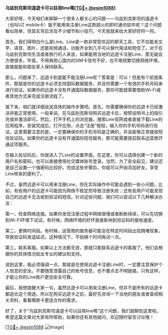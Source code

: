 **乌兹别克斯坦遠遊卡可以註冊line嗎[[TG💪+ @esim1088](https://t.me/s/esim1088)]**

大家好呀，今天咱们来聊聊一个很多人都关心的问题——乌兹别克斯坦的遠遊卡（也叫UZ mobile卡）能不能用来注册Line这款超火的即时通讯软件呢？这个问题看似简单，但其实背后涉及不少细节和小技巧，今天我就来给大家好好捋一捋。

首先，我们得明白什么是Line。Line是一款非常受欢迎的聊天工具，它不仅能发文字、语音、图片，还能视频通话，功能齐全到几乎可以替代电话和短信了。对于在乌兹别克斯坦生活或者旅行的人来说，如果能用当地的远遊卡注册Line，那无疑会方便很多。毕竟，不用再担心国内的SIM卡信号不好，也不用频繁切换网络环境，直接就能和朋友家人保持联系。

那么，问题来了，远遊卡到底能不能注册Line呢？答案是：可以！但是有个前提条件，那就是你的远遊卡必须支持国际数据服务，并且你需要一个有效的手机号码来进行验证。如果你的远遊卡没有开通国际数据服务，那你可能就需要借助Wi-Fi或者其他方式来完成注册流程了。

接下来，咱们就详细说说具体的操作步骤吧。首先，你需要确保你的远遊卡已经激活并能正常使用。一般来说，在乌兹别克斯坦购买远遊卡后，按照说明书上的指引充值并激活即可。然后，打开手机上的浏览器，搜索Line官网或者直接下载Line的应用程序。安装完成后，打开应用，点击“注册”按钮，输入你的手机号码进行验证。这里需要注意的是，一定要确保你的手机号码是正确的，并且能够正常接收短信验证码。如果你的远遊卡没有开通国际短信服务，那可能需要提前联系运营商开通这项服务。

在输入验证码后，你就进入了Line的设置界面。在这里，你可以选择创建一个新的用户名和密码，也可以直接使用社交媒体账号登录。当然，为了安全起见，建议还是自己设置一个强密码比较好。完成这些步骤后，你就可以开始添加好友，享受Line带来的便利了。

不过，虽然远遊卡可以用来注册Line，但在实际操作中可能会遇到一些小问题。比如，有些用户的远遊卡可能因为网络不稳定而导致注册失败；还有些用户可能发现自己的远遊卡无法收到验证码短信。针对这些问题，我们可以尝试以下几种解决办法：

第一，检查网络连接。如果你发现注册过程中网络很慢或者断断续续，可以先切换到Wi-Fi环境下试试。有时候，网络环境的好坏直接影响到验证码的接收速度。

第二，更换时间段。有时候，运营商的服务器可能会在特定时间段出现拥堵现象，导致验证码发送延迟。这种情况下，不妨换个时间再试一次。

第三，联系客服。如果以上方法都无效，那就只能联系远遊卡的客服了。他们会根据你的具体情况给出专业的建议和支持。

说到这里，我必须强调一点，那就是在使用远遊卡注册Line时，一定要注意保护个人信息的安全。不要随意泄露自己的账号信息，也不要点击不明链接。只有这样，才能让你的Line账户更加安全可靠。

最后，我想提醒大家一句，虽然远遊卡可以用来注册Line，但并不是所有的远遊卡都适合这个用途。所以在购买远遊卡之前，最好先咨询一下当地的朋友或者查阅相关资料，看看哪款卡更适合你的需求。

好了，关于“乌兹别克斯坦遠遊卡可以註冊line嗎”这个问题，我们就聊到这里啦。希望这篇文章对大家有所帮助。如果你还有其他疑问，欢迎随时留言讨论哦！

[[TG💪+ @esim1088](https://t.me/s/esim1088) ![Image](https://i.postimg.cc/4NQfJmqS/Snipaste-2025-05-13-00-14-12.png)]